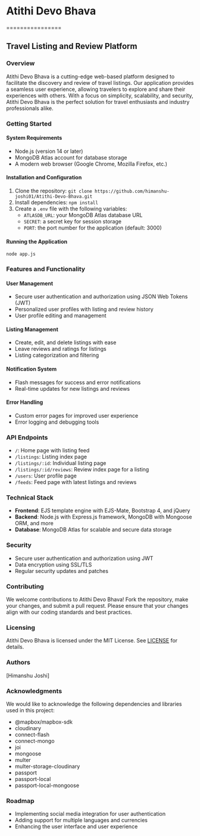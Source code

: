 # Atithi Devo Bhava
================

Travel Listing and Review Platform
--------------------------------------

### Overview

Atithi Devo Bhava is a cutting-edge web-based platform designed to facilitate the discovery and review of travel listings. Our application provides a seamless user experience, allowing travelers to explore and share their experiences with others. With a focus on simplicity, scalability, and security, Atithi Devo Bhava is the perfect solution for travel enthusiasts and industry professionals alike.

### Getting Started

#### System Requirements

* Node.js (version 14 or later)
* MongoDB Atlas account for database storage
* A modern web browser (Google Chrome, Mozilla Firefox, etc.)

#### Installation and Configuration

1. Clone the repository: `git clone https://github.com/himanshu-joshi01/Atithi-Devo-Bhava.git`
2. Install dependencies: `npm install`
3. Create a `.env` file with the following variables:
	* `ATLASDB_URL`: your MongoDB Atlas database URL
	* `SECRET`: a secret key for session storage
	* `PORT`: the port number for the application (default: 3000)

#### Running the Application

`node app.js`

### Features and Functionality

#### User Management

* Secure user authentication and authorization using JSON Web Tokens (JWT)
* Personalized user profiles with listing and review history
* User profile editing and management

#### Listing Management

* Create, edit, and delete listings with ease
* Leave reviews and ratings for listings
* Listing categorization and filtering

#### Notification System

* Flash messages for success and error notifications
* Real-time updates for new listings and reviews

#### Error Handling

* Custom error pages for improved user experience
* Error logging and debugging tools

### API Endpoints

* `/`: Home page with listing feed
* `/listings`: Listing index page
* `/listings/:id`: Individual listing page
* `/listings/:id/reviews`: Review index page for a listing
* `/users`: User profile page
* `/feeds`: Feed page with latest listings and reviews

### Technical Stack

* **Frontend**: EJS template engine with EJS-Mate, Bootstrap 4, and jQuery
* **Backend**: Node.js with Express.js framework, MongoDB with Mongoose ORM, and more
* **Database**: MongoDB Atlas for scalable and secure data storage

### Security

* Secure user authentication and authorization using JWT
* Data encryption using SSL/TLS
* Regular security updates and patches

### Contributing

We welcome contributions to Atithi Devo Bhava! Fork the repository, make your changes, and submit a pull request. Please ensure that your changes align with our coding standards and best practices.

### Licensing

Atithi Devo Bhava is licensed under the MIT License. See [LICENSE](LICENSE) for details.

### Authors

[Himanshu Joshi]

### Acknowledgments

We would like to acknowledge the following dependencies and libraries used in this project:

*  @mapbox/mapbox-sdk
*  cloudinary
*  connect-flash
*  connect-mongo
*  joi
*  mongoose
*  multer
*  multer-storage-cloudinary
*  passport
*  passport-local
*  passport-local-mongoose

### Roadmap

* Implementing social media integration for user authentication
* Adding support for multiple languages and currencies
* Enhancing the user interface and user experience

